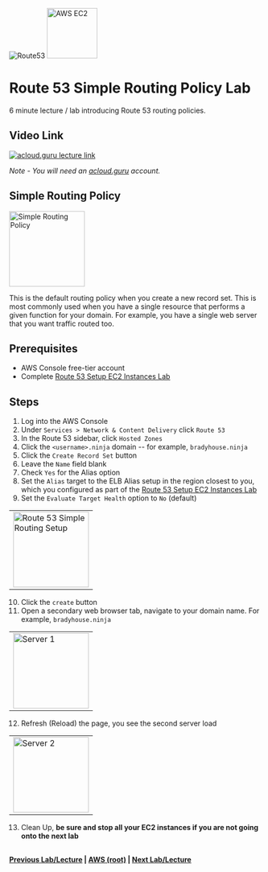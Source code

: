 ![Route53](https://i.imgur.com/vG67Qx0.png) <img src="https://i.imgur.com/9awJmtb.png" height="100" title="AWS EC2" />  


Route 53 Simple Routing Policy Lab
======

6 minute lecture / lab introducing Route 53 routing policies. 


## Video Link

[![acloud.guru lecture link](https://i.imgur.com/w0uHfZz.png)](https://acloud.guru/course/aws-certified-solutions-architect-associate/learn/route53/summary/watch)

*Note - You will need an [acloud.guru](acloud.guru) account.*


## Simple Routing Policy

<img src="https://i.imgur.com/oKNCRtl.png" height="150" title="Simple Routing Policy" /> 

This is the default routing policy when you create a new record set. This is most commonly used when you have a single
resource that performs a given function for your domain.  For example, you have a single web server that you want
traffic routed too.


## Prerequisites

* AWS Console free-tier account
* Complete [Route 53 Setup EC2 Instances Lab](route53-setup-ec2-instances-lab.md)


## Steps

1.  Log into the AWS Console
2.  Under `Services > Network & Content Delivery` click `Route 53`
3.  In the Route 53 sidebar, click `Hosted Zones`
4.  Click the `<username>.ninja` domain -- for example, `bradyhouse.ninja`
5.  Click the `Create Record Set` button
6.  Leave the `Name` field blank
7.  Check `Yes` for the Alias option
8.  Set the `Alias` target to the ELB Alias setup in the region closest to you, which you configured as part of the
    [Route 53 Setup EC2 Instances Lab](route53-setup-ec2-instances-lab.md)
9.  Set the `Evaluate Target Health` option to `No` (default)

<table><tr><td>
<img src="https://i.imgur.com/OTQQjNs.png" width="150" title="Route 53 Simple Routing Setup" /> 
</td></tr></table>

10. Click the `create` button
11. Open a secondary web browser tab, navigate to your domain name.  For example, `bradyhouse.ninja`

<table><tr><td>
<img src="https://i.imgur.com/a3Y9OVn.png" height="150" title="Server 1" /> 
</td></tr></table>

12. Refresh (Reload) the page, you see the second server load

<table><tr><td>
<img src="https://i.imgur.com/yDvfMLZ.png" height="150" title="Server 2" /> 
</td></tr></table>

13. Clean Up, **be sure and stop all your EC2 instances if you are not going onto the next lab**


## 

**[Previous Lab/Lecture](route53-register-domain-lab.md) | [AWS (root)](../readme.adoc) | [Next Lab/Lecture](route53-latency-routing-policy-lab.md)**










